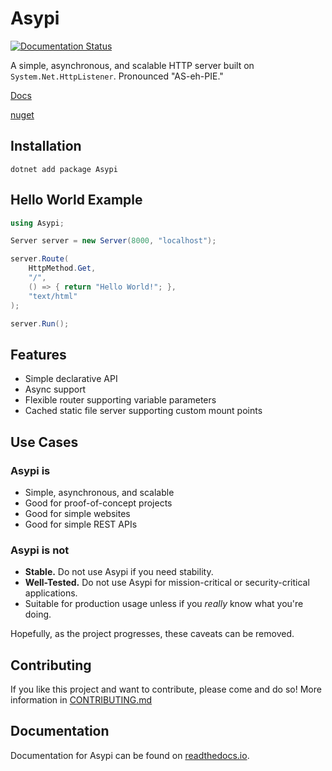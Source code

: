 # Asypi

[![Documentation Status](https://readthedocs.org/projects/asypi/badge/?version=latest)](https://asypi.readthedocs.io/en/stable/?badge=stable)

A simple, asynchronous, and scalable HTTP server built on `System.Net.HttpListener`. Pronounced "AS-eh-PIE."

[Docs](https://asypi.readthedocs.io/en/stable/introduction.html)

[nuget](https://www.nuget.org/packages/Asypi/)

## Installation

`dotnet add package Asypi`

## Hello World Example

```C#
using Asypi;

Server server = new Server(8000, "localhost");

server.Route(
    HttpMethod.Get,
    "/",
    () => { return "Hello World!"; },
    "text/html"
);

server.Run();

```

## Features

- Simple declarative API
- Async support
- Flexible router supporting variable parameters
- Cached static file server supporting custom mount points

## Use Cases

### Asypi is

- Simple, asynchronous, and scalable
- Good for proof-of-concept projects
- Good for simple websites
- Good for simple REST APIs

### Asypi is **not**

- **Stable.** Do not use Asypi if you need stability.
- **Well-Tested.** Do not use Asypi for mission-critical or security-critical applications.
- Suitable for production usage unless if you *really* know what you're doing.

Hopefully, as the project progresses, these caveats can be removed.

## Contributing

If you like this project and want to contribute, please come and do so! More information in [CONTRIBUTING.md](./CONTRIBUTING.md)

## Documentation

Documentation for Asypi can be found on [readthedocs.io](https://asypi.readthedocs.io/en/stable/).
